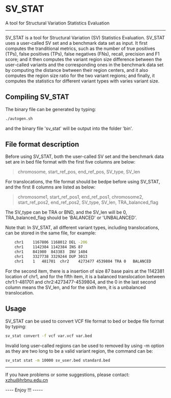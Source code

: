 # SV_STAT
A tool for Structural Variation Statistics Evaluation

-------------------
SV_STAT is a tool for Structural Variation (SV) Statistics Evaluation. SV_STAT uses a user-called SV set and a benchmark data set as input. It first computes the tranditional metrics, such as the number of true positives (TPs), false positives (TPs), false negatives (FNs), recall, precision and F1 score; and it then computes the variant region size difference between the user-called variants and the corresponding ones in the benchmark data set by computing the distance bwtween their region centers, and it also computes the region size ratio for the two variant regions; and finally, it computes the statistics for different variant types with varies variant size.


## Compiling SV_STAT

The binary file can be generated by typing:
```sh
./autogen.sh
```
and the binary file 'sv_stat' will be output into the folder 'bin'.

## File format description

Before using SV_STAT, both the user-called SV set and the benchmark data set are in bed file format with the first five columns are below:

>    chromosome,	start_ref_pos,	end_ref_pos,	SV_type,	SV_len

For translocations, the file format should be bedpe before using SV_STAT, and the first 8 columns are listed as below:
>    chromosome1,	start_ref_pos1,	end_ref_pos1,	chromosome2,	start_ref_pos2,	end_ref_pos2,	SV_type,	SV_len,	TRA_balanced_flag

The SV_type can be TRA or BND, and the SV_len will be 0, TRA_balanced_flag should be 'BALANCED' or 'UNBALANCED'.

Note that: In SV_STAT, all different variant types, including translocations, can be stored in the same file, for example:
```sh
	chr1	1167806	1168012	DEL	-206
	chr1	1142384	1142384	INS	87
	chr1	841980	843383	INV	1404
	chr1	3327738	3329244	DUP	3013
	chr1	1	481701	chr2	4273477	4539804	TRA	0	BALANCED

```		
For the second item, there is a insertion of size 87 base pairs at the 1142381 location of chr1, and for the fifth item, it is a balanced translocation between chr1:1-481701 and chr2:4273477-4539804, and the 0 in the last second column means the SV_len, and for the sixth item, it is a unbalanced translocation.


## Usage

SV_STAT can be used to convert VCF file format to bed or bedpe file format by typing:
```sh
sv_stat convert -f vcf var.vcf var.bed 
```

Invalid long user-called regions can be used to removed by using -m option as they are two long to be a valid variant region, the command can be:
```sh
sv_stat stat -m 10000 sv_user.bed standard.bed 
```

------------------------------------------------------------------------------
If you have problems or some suggestions, please contact: xzhu@hrbnu.edu.cn

---- Enjoy !!! -----

